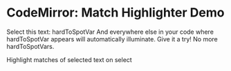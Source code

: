 CodeMirror: Match Highlighter Demo
==================================

Select this text: hardToSpotVar And everywhere else in your code where hardToSpotVar appears will automatically illuminate. Give it a try! No more hardToSpotVars.

Highlight matches of selected text on select
